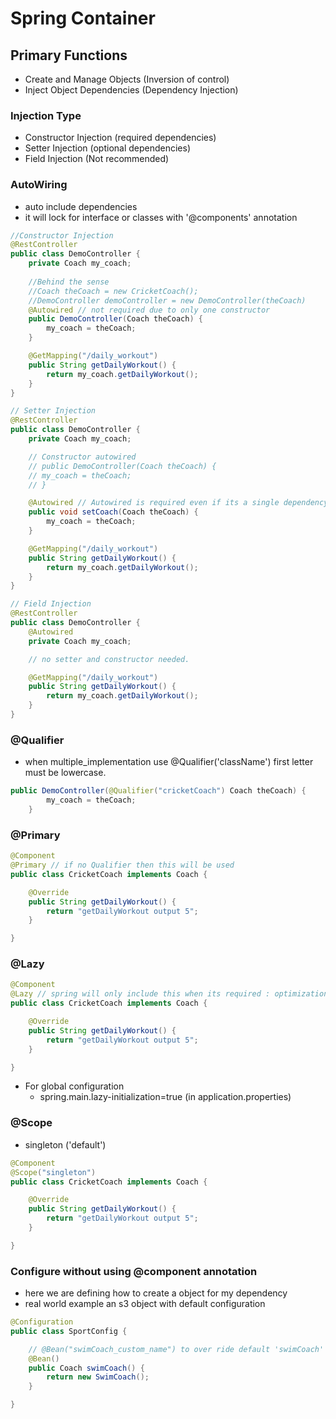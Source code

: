 
<!-- ------------------------------Section TWO -->
# Spring Container
## Primary Functions
+ Create and Manage Objects (Inversion of control)
+ Inject Object Dependencies (Dependency Injection)

### Injection Type
+ Constructor Injection (required dependencies)
+ Setter Injection (optional dependencies)
+ Field Injection (Not recommended)

### AutoWiring 
+ auto include dependencies
+ it will lock for interface or classes with  '@components' annotation
```java
//Constructor Injection
@RestController
public class DemoController {
    private Coach my_coach;
    
    //Behind the sense 
    //Coach theCoach = new CricketCoach();
    //DemoController demoController = new DemoController(theCoach)
    @Autowired // not required due to only one constructor
    public DemoController(Coach theCoach) {
        my_coach = theCoach;
    }

    @GetMapping("/daily_workout")
    public String getDailyWorkout() {
        return my_coach.getDailyWorkout();
    }
}

// Setter Injection
@RestController
public class DemoController {
    private Coach my_coach;

    // Constructor autowired
    // public DemoController(Coach theCoach) {
    // my_coach = theCoach;
    // }

    @Autowired // Autowired is required even if its a single dependency
    public void setCoach(Coach theCoach) {
        my_coach = theCoach;
    }

    @GetMapping("/daily_workout")
    public String getDailyWorkout() {
        return my_coach.getDailyWorkout();
    }
}

// Field Injection
@RestController
public class DemoController {
    @Autowired
    private Coach my_coach;

    // no setter and constructor needed.

    @GetMapping("/daily_workout")
    public String getDailyWorkout() {
        return my_coach.getDailyWorkout();
    }
}

```
### @Qualifier
+ when multiple_implementation use @Qualifier('className') first letter must be lowercase. 
```java
public DemoController(@Qualifier("cricketCoach") Coach theCoach) {
        my_coach = theCoach;
    }
```
### @Primary
```java
@Component
@Primary // if no Qualifier then this will be used
public class CricketCoach implements Coach {

    @Override
    public String getDailyWorkout() {
        return "getDailyWorkout output 5";
    }

}
```

### @Lazy
```java
@Component
@Lazy // spring will only include this when its required : optimization
public class CricketCoach implements Coach {

    @Override
    public String getDailyWorkout() {
        return "getDailyWorkout output 5";
    }

}
```
+ For global configuration  
    + spring.main.lazy-initialization=true (in application.properties)


### @Scope
+ singleton ('default')
```java
@Component
@Scope("singleton")
public class CricketCoach implements Coach {

    @Override
    public String getDailyWorkout() {
        return "getDailyWorkout output 5";
    }

}
```

### Configure without using @component annotation
+ here we are defining how to create a object for my dependency
+ real world example an s3 object with default configuration
```java
@Configuration
public class SportConfig {

    // @Bean("swimCoach_custom_name") to over ride default 'swimCoach'  
    @Bean()
    public Coach swimCoach() {
        return new SwimCoach();
    }

}
```